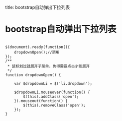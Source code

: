 title: bootstrap自动弹出下拉列表 

#  bootstrap自动弹出下拉列表 
```

$(document).ready(function(){
	dropdownOpen();//调用
});
/**
 * 鼠标划过就展开子菜单，免得需要点击才能展开
 */
function dropdownOpen() {

	var $dropdownLi = $('li.dropdown');

	$dropdownLi.mouseover(function() {
		$(this).addClass('open');
	}).mouseout(function() {
		$(this).removeClass('open');
	});
}

```
